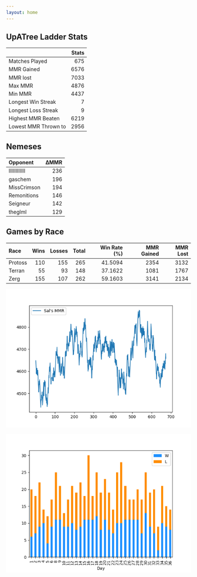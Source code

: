 ```yaml
---
layout: home
---
```


## UpATree Ladder Stats

|                      |   Stats |
|:---------------------|--------:|
| Matches Played       |     675 |
| MMR Gained           |    6576 |
| MMR lost             |    7033 |
| Max MMR              |    4876 |
| Min MMR              |    4437 |
| Longest Win Streak   |       7 |
| Longest Loss Streak  |       9 |
| Highest MMR Beaten   |    6219 |
| Lowest MMR Thrown to |    2956 |

## Nemeses

| Opponent     |   ΔMMR |
|:-------------|-------:|
| IIIIIIIIIIII |    236 |
| gaschem      |    196 |
| MissCrimson  |    194 |
| Remonitions  |    146 |
| Seigneur     |    142 |
| theglml      |    129 |

## Games by Race

| Race    |   Wins |   Losses |   Total |   Win Rate (%) |   MMR Gained |   MMR Lost |
|:--------|-------:|---------:|--------:|---------------:|-------------:|-----------:|
| Protoss |    110 |      155 |     265 |        41.5094 |         2354 |       3132 |
| Terran  |     55 |       93 |     148 |        37.1622 |         1081 |       1767 |
| Zerg    |    155 |      107 |     262 |        59.1603 |         3141 |       2134 |

![Sal's MMR](./assets/MMR.png)

![Daily Stats](./assets/daily.png)

